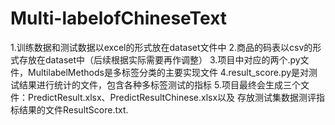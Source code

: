 # Multi-labelofChineseText
1.训练数据和测试数据以excel的形式放在dataset文件中
2.商品的码表以csv的形式存放在dataset中（后续根据实际需要再作调整）
3.项目中对应的两个.py文件，MultilabelMethods是多标签分类的主要实现文件
4.result_score.py是对测试结果进行统计的文件，包含各种多标签测试的指标
5.项目最终会生成三个文件：PredictResult.xlsx、PredictResultChinese.xlsx以及
存放测试集数据测评指标结果的文件ResultScore.txt.
